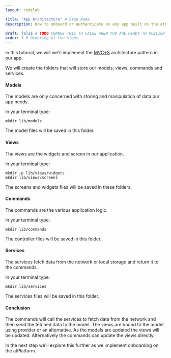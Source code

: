 ```yaml
---
layout: codelab

title: "App Architecture" # Step Name
description: How to onboard or authenticate on any app built on the atPlatform # SEO Description for this step Documentation

draft: false # TODO CHANGE THIS TO FALSE WHEN YOU ARE READY TO PUBLISH THE PAGE
order: 3 # Ordering of the steps
---
```


In this tutorial, we will we'll implement the [MVC+S](https://blog.gskinner.com/archives/2020/09/flutter-state-management-with-mvcs.html) architecture pattern in our app.

We will create the folders that will store our models, views, commands and services.





#### Models

The models are only concerned with storing and manipulation of data our app needs.

In your terminal type:

```
mkdir lib/models
```
The model files will be saved in this folder.

#### Views

The views are the widgets and screen in our application.

In your terminal type:

```
mkdir -p lib/views/widgets
mkdir lib/views/screens
```
The screens and widgets files will be saved in these folders.

#### Commands

The commands are the various application logic.

In your terminal type:

```
mkdir lib/commands
```
The controller files will be saved in this folder.

#### Services

The services fetch data from the network or local storage and return it to the commands.

In your terminal type:

```
mkdir lib/services
```
The services files will be saved in this folder.



#### Conclusion

The commands will call the services to fetch data from the network and then send the fetched data to the model. The views are bound to the model using provider or an alternative. As the models are updated the views will be updated. Alternatively the commands can update the views directly.

In the next step we'll explore this further as we implement onboarding on the atPlatform.